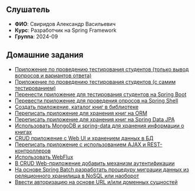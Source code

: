 ## Слушатель
- **ФИО**: Свиридов Александр Васильевич
- **Курс**: Разработчик на Spring Framework
- **Группа**: 2024-09

## Домашние задания
- [Приложение по проведению тестирования студентов (только вывод вопросов и вариантов ответа)](hw01-xml-config)
- [Приложение по проведению тестирования студентов (с самим тестированием)](hw02-annotation-config)
- [Перенести приложение для тестирования студентов на Spring Boot](hw03-spring-boot)
- [Перевести приложение для проведения опросов на Spring Shell](hw04-spring-shell)
- [Создать приложение, каталог книг в библиотеке](hw05-jdbc)
- [Переписать приложение для хранения книг на ORM](hw06-jpa)
- [Переписать приложение для хранения книг на Spring Data JPA](hw07-data-jpa)
- [Использовать MongoDB и spring-data для хранения информации о книгах](hw08-mongo)
- [CRUD приложение с Web UI и хранением данных в БД](hw09-spring-mvc)
- [Переписать приложение с использованием AJAX и REST-контроллеров](hw10-spring-mvc-rest)
- [Использовать WebFlux](hw11-webflux)
- [В CRUD Web-приложение добавить механизм аутентификации](hw12-spring-security)
- [На основе Spring Batch разработать процедуру миграции данных из реляционного хранилища в NoSQL или наоборот](hw13-spring-batch)
- [Ввести авторизацию на основе URL и/или доменных сущностей](hw14-spring-acl)